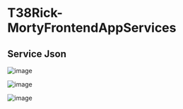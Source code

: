 # T38Rick-MortyFrontendAppServices

## Service Json


![image](https://user-images.githubusercontent.com/99056015/172792871-87353c7e-db7b-4ae4-abb2-92633c3b0190.png)

![image](https://user-images.githubusercontent.com/99056015/172793023-530736b8-6259-4b94-8c4a-5d074ee4a6b4.png)

![image](https://user-images.githubusercontent.com/99056015/172792962-89905994-d64e-45f1-a112-f3fc2ca9c793.png)
